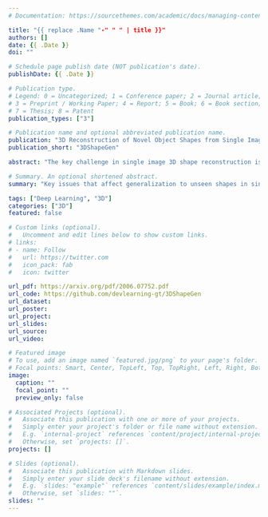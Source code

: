 ```yaml
---
# Documentation: https://sourcethemes.com/academic/docs/managing-content/

title: "{{ replace .Name "-" " " | title }}"
authors: []
date: {{ .Date }}
doi: ""

# Schedule page publish date (NOT publication's date).
publishDate: {{ .Date }}

# Publication type.
# Legend: 0 = Uncategorized; 1 = Conference paper; 2 = Journal article;
# 3 = Preprint / Working Paper; 4 = Report; 5 = Book; 6 = Book section;
# 7 = Thesis; 8 = Patent
publication_types: ["3"]

# Publication name and optional abbreviated publication name.
publication: "3D Reconstruction of Novel Object Shapes from Single Images"
publication_short: "3DShapeGen"

abstract: "The key challenge in single image 3D shape reconstruction is to ensure that deep models can generalize to shapes which were not part of the training set. This is difficult because the algorithm must infer the occluded portion of the surface by leveraging the shape characteristics of the training data, and can therefore be vulnerable to overfitting. Such generalization to unseen categories of objects is a function of architecture design and training approaches. This paper introduces SDFNet, a novel shape prediction architecture and training approach which supports effective generalization. We provide an extensive investigation of the factors which influence generalization accuracy and its measurement, ranging from the consistent use of 3D shape metrics to the choice of rendering approach and the large-scale evaluation on unseen shapes using ShapeNetCore.v2 and ABC. We show that SDFNet provides state-of-the-art performance on seen and unseen shapes relative to existing baseline methods GenRe and OccNet. We provide the first large-scale experimental evaluation of generalization performance. The codebase released with this article will allow for the consistent evaluation and comparison of methods for single image shape reconstruction."

# Summary. An optional shortened abstract.
summary: "Key issues that affect generalization to unseen shapes in single-view 3D shape reconstruction."

tags: ["Deep Learning", "3D"]
categories: ["3D"]
featured: false

# Custom links (optional).
#   Uncomment and edit lines below to show custom links.
# links:
# - name: Follow
#   url: https://twitter.com
#   icon_pack: fab
#   icon: twitter

url_pdf: https://arxiv.org/pdf/2006.07752.pdf
url_code: https://github.com/devlearning-gt/3DShapeGen
url_dataset:
url_poster:
url_project:
url_slides:
url_source:
url_video:

# Featured image
# To use, add an image named `featured.jpg/png` to your page's folder.
# Focal points: Smart, Center, TopLeft, Top, TopRight, Left, Right, BottomLeft, Bottom, BottomRight.
image:
  caption: ""
  focal_point: ""
  preview_only: false

# Associated Projects (optional).
#   Associate this publication with one or more of your projects.
#   Simply enter your project's folder or file name without extension.
#   E.g. `internal-project` references `content/project/internal-project/index.md`.
#   Otherwise, set `projects: []`.
projects: []

# Slides (optional).
#   Associate this publication with Markdown slides.
#   Simply enter your slide deck's filename without extension.
#   E.g. `slides: "example"` references `content/slides/example/index.md`.
#   Otherwise, set `slides: ""`.
slides: ""
---
```

